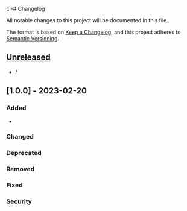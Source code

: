 cl-# Changelog

All notable changes to this project will be documented in this file.

The format is based on [Keep a Changelog],
and this project adheres to [Semantic Versioning].

## [Unreleased]

- /

## [1.0.0] - 2023-02-20

### Added

- 

### Changed

### Deprecated

### Removed

### Fixed

### Security


<!-- Links -->
[keep a changelog]: https://keepachangelog.com/en/1.0.0/
[semantic versioning]: https://semver.org/spec/v2.0.0.html

<!-- Versions -->
[unreleased]: https://github.com/Emericdefay/APP/compare/v0.0.2...HEAD
[0.0.2]: https://github.com/Emericdefay/APP/compare/v0.0.1...v0.0.2
[0.0.1]: https://github.com/Emericdefay/APP/releases/tag/v0.0.1